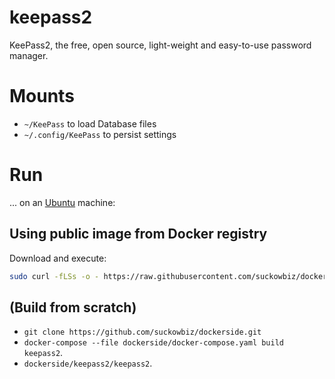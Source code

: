 # keepass2
KeePass2, the free, open source, light-weight and easy-to-use password manager.

# Mounts
- `~/KeePass` to load Database files
- `~/.config/KeePass` to persist settings

# Run
...  on an [Ubuntu](http://www.ubuntu.com/download/desktop) machine:

## Using public image from Docker registry
Download and execute:

```bash
sudo curl -fLSs -o - https://raw.githubusercontent.com/suckowbiz/dockerside/master/keepass2/keepass2 > /usr/bin/keepass2 && sudo chmod +x /usr/bin/keepass2
```

## (Build from scratch) 
- `git clone https://github.com/suckowbiz/dockerside.git`
- `docker-compose --file dockerside/docker-compose.yaml build keepass2`.
- `dockerside/keepass2/keepass2`.